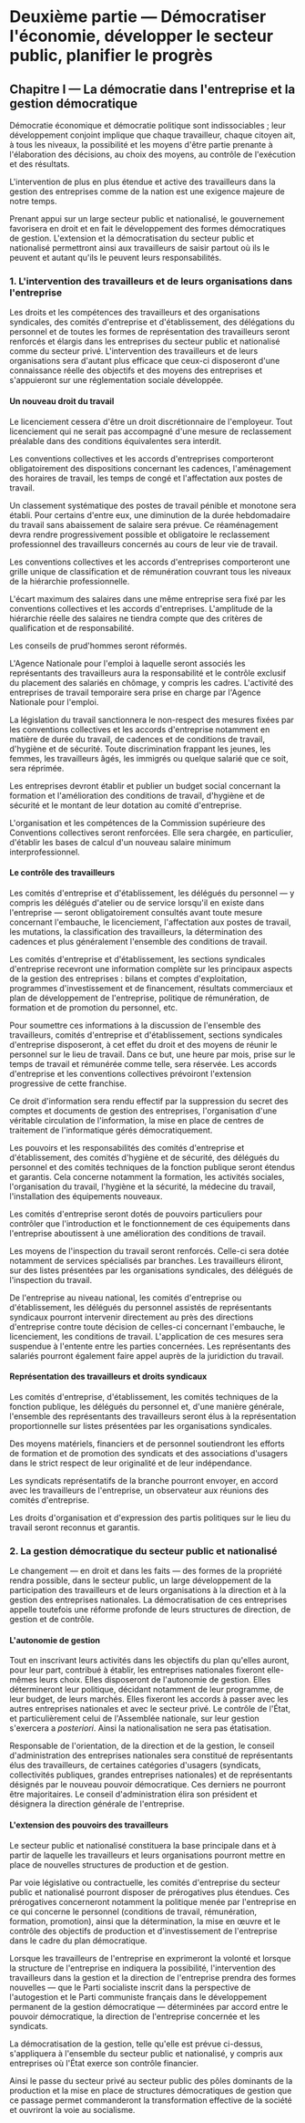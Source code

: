 # Deuxième partie — Démocratiser l'économie, développer le secteur public, planifier le progrès

## Chapitre I — La démocratie dans l'entreprise et la gestion démocratique

Démocratie économique et démocratie politique sont indissociables ; leur
développement conjoint implique que chaque travailleur, chaque citoyen ait, à
tous les niveaux, la possibilité et les moyens d'être partie prenante à
l'élaboration des décisions, au choix des moyens, au contrôle de l'exécution
et des résultats.

L'intervention de plus en plus étendue et active des travailleurs dans la
gestion des entreprises comme de la nation est une exigence majeure de notre
temps.

Prenant appui sur un large secteur public et nationalisé, le gouvernement
favorisera en droit et en fait le développement des formes démocratiques de
gestion. L'extension et la démocratisation du secteur public et nationalisé
permettront ainsi aux travailleurs de saisir partout où ils le peuvent et
autant qu'ils le peuvent leurs responsabilités.

### 1. L'intervention des travailleurs et de leurs organisations dans l'entreprise

Les droits et les compétences des travailleurs et des organisations
syndicales, des comités d'entreprise et d'établissement, des délégations du
personnel et de toutes les formes de représentation des travailleurs seront
renforcés et élargis dans les entreprises du secteur public et nationalisé
comme du secteur privé. L'intervention des travailleurs et de leurs
organisations sera d'autant plus efficace que ceux-ci disposeront d'une
connaissance réelle des objectifs et des moyens des entreprises et
s'appuieront sur une réglementation sociale développée.

#### Un nouveau droit du travail

Le licenciement cessera d'être un droit discrétionnaire de l'employeur. Tout
licenciement qui ne serait pas accompagné d'une mesure de reclassement
préalable dans des conditions équivalentes sera interdit.

Les conventions collectives et les accords d'entreprises comporteront
obligatoirement des dispositions concernant les cadences, l'aménagement des
horaires de travail, les temps de congé et l'affectation aux postes de
travail.

Un classement systématique des postes de travail pénible et monotone sera
établi. Pour certains d'entre eux, une diminution de la durée hebdomadaire du
travail sans abaissement de salaire sera prévue. Ce réaménagement devra rendre
progressivement possible et obligatoire le reclassement professionnel des
travailleurs concernés au cours de leur vie de travail.

Les conventions collectives et les accords d'entreprises comporteront une
grille unique de classification et de rémunération couvrant tous les niveaux
de la hiérarchie professionnelle.

L'écart maximum des salaires dans une même entreprise sera fixé par les
conventions collectives et les accords d'entreprises. L'amplitude de la
hiérarchie réelle des salaires ne tiendra compte que des critères de
qualification et de responsabilité.

Les conseils de prud'hommes seront réformés.

L'Agence Nationale pour l'emploi à laquelle seront associés les représentants
des travailleurs aura la responsabilité et le contrôle exclusif du placement
des salariés en chômage, y compris les cadres. L'activité des entreprises de
travail temporaire sera prise en charge par l'Agence Nationale pour l'emploi.

La législation du travail sanctionnera le non-respect des mesures fixées par
les conventions collectives et les accords d'entreprise notamment en matière
de durée du travail, de cadences et de conditions de travail, d'hygiène et de
sécurité. Toute discrimination frappant les jeunes, les femmes, les
travailleurs âgés, les immigrés ou quelque salarié que ce soit, sera réprimée.

Les entreprises devront établir et publier un budget social concernant la
formation et l'amélioration des conditions de travail, d'hygiène et de
sécurité et le montant de leur dotation au comité d'entreprise.

L'organisation et les compétences de la Commission supérieure des Conventions
collectives seront renforcées. Elle sera chargée, en particulier, d'établir
les bases de calcul d'un nouveau salaire minimum interprofessionnel.

#### Le contrôle des travailleurs

Les comités d'entreprise et d'établissement, les délégués du personnel — y
compris les délégués d'atelier ou de service lorsqu'il en existe dans
l'entreprise — seront obligatoirement consultés avant toute mesure concernant
l'embauche, le licenciement, l'affectation aux postes de travail, les
mutations, la classification des travailleurs, la détermination des cadences
et plus généralement l'ensemble des conditions de travail.

Les comités d'entreprise et d'établissement, les sections syndicales
d'entreprise recevront une information complète sur les principaux aspects de
la gestion des entreprises : bilans et comptes d'exploitation, programmes
d'investissement et de financement, résultats commerciaux et plan de
développement de l'entreprise, politique de rémunération, de formation et de
promotion du personnel, etc.

Pour soumettre ces informations à la discussion de l'ensemble des
travailleurs, comités d'entreprise et d'établissement, sections syndicales
d'entreprise disposeront, à cet effet du droit et des moyens de réunir le
personnel sur le lieu de travail. Dans ce but, une heure par mois, prise sur
le temps de travail et rémunérée comme telle, sera réservée. Les accords
d'entreprise et les conventions collectives prévoiront l'extension progressive
de cette franchise.

Ce droit d'information sera rendu effectif par la suppression du secret des
comptes et documents de gestion des entreprises, l'organisation d'une
véritable circulation de l'information, la mise en place de centres de
traitement de l'informatique gérés démocratiquement.

Les pouvoirs et les responsabilités des comités d'entreprise et
d'établissement, des comités d'hygiène et de sécurité, des délégués du
personnel et des comités techniques de la fonction publique seront étendus et
garantis. Cela concerne notamment la formation, les activités sociales,
l'organisation du travail, l'hygiène et la sécurité, la médecine du travail,
l'installation des équipements nouveaux.

Les comités d'entreprise seront dotés de pouvoirs particuliers pour contrôler
que l'introduction et le fonctionnement de ces équipements dans l'entreprise
aboutissent à une amélioration des conditions de travail.

Les moyens de l'inspection du travail seront renforcés. Celle-ci sera dotée
notamment de services spécialisés par branches. Les travailleurs éliront, sur
des listes présentées par les organisations syndicales, des délégués de
l'inspection du travail.

De l'entreprise au niveau national, les comités d'entreprise ou
d'établissement, les délégués du personnel assistés de représentants syndicaux
pourront intervenir directement au près des directions d'entreprise contre
toute décision de celles-ci concernant l'embauche, le licenciement, les
conditions de travail. L'application de ces mesures sera suspendue à l'entente
entre les parties concernées. Les représentants des salariés pourront
également faire appel auprès de la juridiction du travail.

#### Représentation des travailleurs et droits syndicaux

Les comités d'entreprise, d'établissement, les comités techniques de la
fonction publique, les délégués du personnel et, d'une manière générale,
l'ensemble des représentants des travailleurs seront élus à la représentation
proportionnelle sur listes présentées par les organisations syndicales.

Des moyens matériels, financiers et de personnel soutiendront les efforts de
formation et de promotion des syndicats et des associations d'usagers dans le
strict respect de leur originalité et de leur indépendance.

Les syndicats représentatifs de la branche pourront envoyer, en accord avec
les travailleurs de l'entreprise, un observateur aux réunions des comités
d'entreprise.

Les droits d'organisation et d'expression des partis politiques sur le lieu du
travail seront reconnus et garantis.

### 2. La gestion démocratique du secteur public et nationalisé

Le changement — en droit et dans les faits — des formes de la propriété rendra
possible, dans le secteur public, un large développement de la participation
des travailleurs et de leurs organisations à la direction et à la gestion des
entreprises nationales. La démocratisation de ces entreprises appelle
toutefois une réforme profonde de leurs structures de direction, de gestion et
de contrôle.

#### L'autonomie de gestion

Tout en inscrivant leurs activités dans les objectifs du plan qu'elles auront,
pour leur part, contribué à établir, les entreprises nationales fixeront
elle-mêmes leurs choix. Elles disposeront de l'autonomie de gestion. Elles
détermineront leur politique, décidant notamment de leur programme, de leur
budget, de leurs marchés. Elles fixeront les accords à passer avec les autres
entreprises nationales et avec le secteur privé. Le contrôle de l'État, et
particulièrement celui de l'Assemblée nationale, sur leur gestion s'exercera a
*posteriori*. Ainsi la nationalisation ne sera pas étatisation.

Responsable de l'orientation, de la direction et de la gestion, le conseil
d'administration des entreprises nationales sera constitué de représentants
élus des travailleurs, de certaines catégories d'usagers (syndicats,
collectivités publiques, grandes entreprises nationales) et de représentants
désignés par le nouveau pouvoir démocratique. Ces derniers ne pourront être
majoritaires. Le conseil d'administration élira son président et désignera la
direction générale de l'entreprise.

#### L'extension des pouvoirs des travailleurs

Le secteur public et nationalisé constituera la base principale dans et à
partir de laquelle les travailleurs et leurs organisations pourront mettre en
place de nouvelles structures de production et de gestion.

Par voie législative ou contractuelle, les comités d'entreprise du secteur
public et nationalisé pourront disposer de prérogatives plus étendues. Ces
prérogatives concerneront notamment la politique menée par l'entreprise en ce
qui concerne le personnel (conditions de travail, rémunération, formation,
promotion), ainsi que la détermination, la mise en œuvre et le contrôle des
objectifs de production et d'investissement de l'entreprise dans le cadre du
plan démocratique.

Lorsque les travailleurs de l'entreprise en exprimeront la volonté et lorsque
la structure de l'entreprise en indiquera la possibilité, l'intervention des
travailleurs dans la gestion et la direction de l'entreprise prendra des
formes nouvelles — que le Parti socialiste inscrit dans la perspective de
l'autogestion et le Parti communiste français dans le développement permanent
de la gestion démocratique — déterminées par accord entre le pouvoir
démocratique, la direction de l'entreprise concernée et les syndicats.

La démocratisation de la gestion, telle qu'elle est prévue ci-dessus,
s'appliquera à l'ensemble du secteur public et nationalisé, y compris aux
entreprises où l'État exerce son contrôle financier.

Ainsi le passe du secteur privé au secteur public des pôles dominants de la
production et la mise en place de structures démocratiques de gestion que ce
passage permet commanderont la transformation effective de la société et
ouvriront la voie au socialisme.
